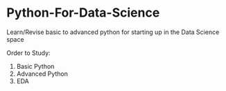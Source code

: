 # Python-For-Data-Science
Learn/Revise basic to advanced python for starting up in the Data Science space

Order to Study:
1. Basic Python
2. Advanced Python
3. EDA

